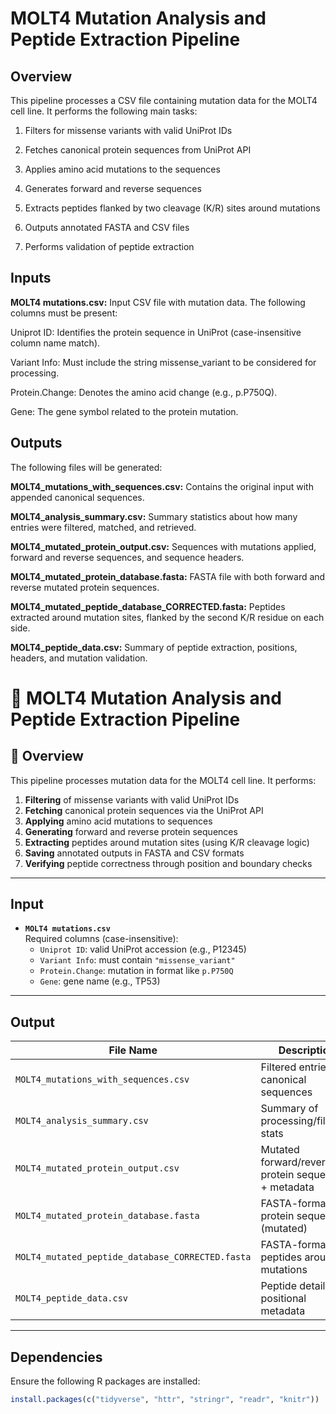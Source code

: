 # MOLT4 Mutation Analysis and Peptide Extraction Pipeline

## Overview

This pipeline processes a CSV file containing mutation data for the MOLT4 cell line. It performs the following main tasks:

1. Filters for missense variants with valid UniProt IDs

2. Fetches canonical protein sequences from UniProt API

3. Applies amino acid mutations to the sequences

4. Generates forward and reverse sequences

5. Extracts peptides flanked by two cleavage (K/R) sites around mutations

6. Outputs annotated FASTA and CSV files

7. Performs validation of peptide extraction

## Inputs

**MOLT4 mutations.csv:** Input CSV file with mutation data. The following columns must be present:

Uniprot ID: Identifies the protein sequence in UniProt (case-insensitive column name match).

Variant Info: Must include the string missense_variant to be considered for processing.

Protein.Change: Denotes the amino acid change (e.g., p.P750Q).

Gene: The gene symbol related to the protein mutation.

## Outputs

The following files will be generated:

**MOLT4_mutations_with_sequences.csv:** Contains the original input with appended canonical sequences.

**MOLT4_analysis_summary.csv:** Summary statistics about how many entries were filtered, matched, and retrieved.

**MOLT4_mutated_protein_output.csv:** Sequences with mutations applied, forward and reverse sequences, and sequence headers.

**MOLT4_mutated_protein_database.fasta:** FASTA file with both forward and reverse mutated protein sequences.

**MOLT4_mutated_peptide_database_CORRECTED.fasta:** Peptides extracted around mutation sites, flanked by the second K/R residue on each side.

**MOLT4_peptide_data.csv:** Summary of peptide extraction, positions, headers, and mutation validation.



# 🧬 MOLT4 Mutation Analysis and Peptide Extraction Pipeline

## 📌 Overview

This pipeline processes mutation data for the MOLT4 cell line. It performs:

1. **Filtering** of missense variants with valid UniProt IDs  
2. **Fetching** canonical protein sequences via the UniProt API  
3. **Applying** amino acid mutations to sequences  
4. **Generating** forward and reverse protein sequences  
5. **Extracting** peptides around mutation sites (using K/R cleavage logic)  
6. **Saving** annotated outputs in FASTA and CSV formats  
7. **Verifying** peptide correctness through position and boundary checks

---

## Input

- **`MOLT4 mutations.csv`**  
  Required columns (case-insensitive):
  - `Uniprot ID`: valid UniProt accession (e.g., P12345)
  - `Variant Info`: must contain `"missense_variant"`
  - `Protein.Change`: mutation in format like `p.P750Q`
  - `Gene`: gene name (e.g., TP53)

---

## Output

| File Name                                | Description |
|------------------------------------------|-------------|
| `MOLT4_mutations_with_sequences.csv`     | Filtered entries + canonical sequences |
| `MOLT4_analysis_summary.csv`             | Summary of processing/filtering stats |
| `MOLT4_mutated_protein_output.csv`       | Mutated forward/reverse protein sequences + metadata |
| `MOLT4_mutated_protein_database.fasta`   | FASTA-formatted protein sequences (mutated) |
| `MOLT4_mutated_peptide_database_CORRECTED.fasta` | FASTA-formatted peptides around mutations |
| `MOLT4_peptide_data.csv`                 | Peptide details and positional metadata |

---

## Dependencies

Ensure the following R packages are installed:

```r
install.packages(c("tidyverse", "httr", "stringr", "readr", "knitr"))












